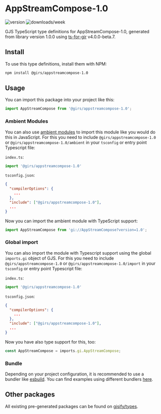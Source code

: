 
# AppStreamCompose-1.0

![version](https://img.shields.io/npm/v/@girs/appstreamcompose-1.0)
![downloads/week](https://img.shields.io/npm/dw/@girs/appstreamcompose-1.0)


GJS TypeScript type definitions for AppStreamCompose-1.0, generated from library version 1.0.0 using [ts-for-gir](https://github.com/gjsify/ts-for-gir) v4.0.0-beta.7.


## Install

To use this type definitions, install them with NPM:
```bash
npm install @girs/appstreamcompose-1.0
```

## Usage

You can import this package into your project like this:
```ts
import AppStreamCompose from '@girs/appstreamcompose-1.0';
```

### Ambient Modules

You can also use [ambient modules](https://github.com/gjsify/ts-for-gir/tree/main/packages/cli#ambient-modules) to import this module like you would do this in JavaScript.
For this you need to include `@girs/appstreamcompose-1.0` or `@girs/appstreamcompose-1.0/ambient` in your `tsconfig` or entry point Typescript file:

`index.ts`:
```ts
import '@girs/appstreamcompose-1.0'
```

`tsconfig.json`:
```json
{
  "compilerOptions": {
    ...
  },
  "include": ["@girs/appstreamcompose-1.0"],
  ...
}
```

Now you can import the ambient module with TypeScript support: 

```ts
import AppStreamCompose from 'gi://AppStreamCompose?version=1.0';
```

### Global import

You can also import the module with Typescript support using the global `imports.gi` object of GJS.
For this you need to include `@girs/appstreamcompose-1.0` or `@girs/appstreamcompose-1.0/import` in your `tsconfig` or entry point Typescript file:

`index.ts`:
```ts
import '@girs/appstreamcompose-1.0'
```

`tsconfig.json`:
```json
{
  "compilerOptions": {
    ...
  },
  "include": ["@girs/appstreamcompose-1.0"],
  ...
}
```

Now you have also type support for this, too:

```ts
const AppStreamCompose = imports.gi.AppStreamCompose;
```

### Bundle

Depending on your project configuration, it is recommended to use a bundler like [esbuild](https://esbuild.github.io/). You can find examples using different bundlers [here](https://github.com/gjsify/ts-for-gir/tree/main/examples).

## Other packages

All existing pre-generated packages can be found on [gjsify/types](https://github.com/gjsify/types).


